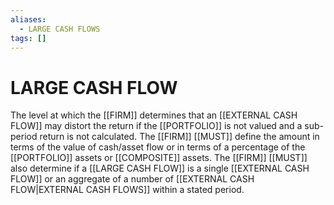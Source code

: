 ```yaml
---
aliases:
  - LARGE CASH FLOWS
tags: []
---
```

# LARGE CASH FLOW
The level at which the [[FIRM]] determines that an [[EXTERNAL CASH FLOW]] may distort the return if the [[PORTFOLIO]] is not valued and a sub-period return is not calculated. The [[FIRM]] [[MUST]] define the amount in terms of the value of cash/asset flow or in terms of a percentage of the [[PORTFOLIO]] assets or [[COMPOSITE]] assets. The [[FIRM]] [[MUST]] also determine if a [[LARGE CASH FLOW]] is a single [[EXTERNAL CASH FLOW]] or an aggregate
of a number of [[EXTERNAL CASH FLOW|EXTERNAL CASH FLOWS]] within a stated period.